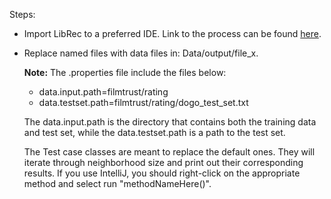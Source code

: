 Steps: 

- Import LibRec to a preferred IDE. Link to the process can be found [here](https://mp.weixin.qq.com/s/OyYn5_4GYAbF0L0SFgsHVQ). 
- Replace named files with data files in: Data/output/file_x. 
    
    <b>Note:</b> The .properties file include the files below:
    - data.input.path=filmtrust/rating
    - data.testset.path=filmtrust/rating/dogo_test_set.txt

  The data.input.path is the directory that contains both the training data and test set, while the data.testset.path is a path to the test set.
  
  The Test case classes are meant to replace the default ones. They will iterate through neighborhood size and print out their corresponding results. If you use IntelliJ, you should right-click on the appropriate method and select run "methodNameHere()".
